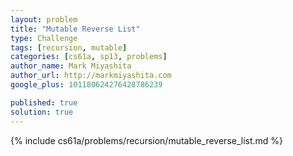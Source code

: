 ```yaml
---
layout: problem
title: "Mutable Reverse List"
type: Challenge
tags: [recursion, mutable]
categories: [cs61a, sp13, problems]
author_name: Mark Miyashita
author_url: http://markmiyashita.com
google_plus: 101180624276428786239

published: true
solution: true
---
```


{% include cs61a/problems/recursion/mutable_reverse_list.md %}